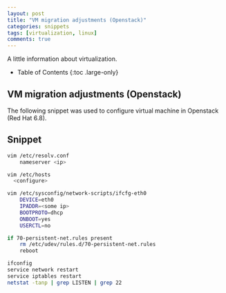 ```yaml
---
layout: post
title: "VM migration adjustments (Openstack)"
categories: snippets
tags: [virtualization, linux]
comments: true
---
```

A little information about virtualization.

- Table of Contents
{:toc .large-only}

## VM migration adjustments (Openstack)

The following snippet was used to configure virtual machine in Openstack
(Red Hat 6.8).

## Snippet

```bash
vim /etc/resolv.conf
	nameserver <ip>

vim /etc/hosts
  <configure>

vim /etc/sysconfig/network-scripts/ifcfg-eth0
	DEVICE=eth0
	IPADDR=<some ip>
	BOOTPROTO=dhcp
	ONBOOT=yes
	USERCTL=no

if 70-persistent-net.rules present
	rm /etc/udev/rules.d/70-persistent-net.rules
	reboot

ifconfig
service network restart
service iptables restart
netstat -tanp | grep LISTEN | grep 22
```
